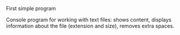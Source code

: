 First simple program

Console program for working with text files: shows content, displays information about the file (extension and size), removes extra spaces.
